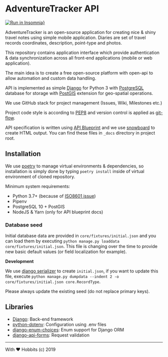 # AdventureTracker API

[![Run in Insomnia}](https://insomnia.rest/images/run.svg)](https://insomnia.rest/run/?label=AdventureTracker%20API&uri=https%3A%2F%2Fgithub.com%2FSibyx%2FAdventureTrackerApi%2Fblob%2Fmaster%2Fdocs%2Fadventure_tracker_insomnia.json)

AdventureTracker is an open-source application for creating nice & shiny travel notes using simple mobile application.
Diaries are set of travel records coordinates, description, point-type and photos.

This repository contains application interface which provide authentication & data synchronization across all front-end
applications (mobile or web application).

The main idea is to create a free open-source platform with open-api to allow automation and custom data handling.

API is implemented as simple [Django](https://www.djangoproject.com/) for Python 3 with
[PostgreSQL](https://www.postgresql.org/) database for storage with [PostGIS](https://postgis.net/) extension for
geo-spatial operations.

We use GitHub stack for project management (Issues, Wiki, Milestones etc.)

Project code style is according to [PEP8](https://www.python.org/dev/peps/pep-0008/) and version control is applied
as [git-flow](https://datasift.github.io/gitflow/IntroducingGitFlow.html).

API specification is written using [API Blueprint](https://apiblueprint.org/) and we use
[snowboard](https://github.com/bukalapak/snowboard) to create HTML output. You can find these files in `_docs`
directory in project root.

## Installation

We use [poetry](https://python-poetry.org/) to manage virtual environments & dependencies, so installation is
simply done by typing `poetry install` inside of virtual environment of cloned repository.

Minimum system requirements:

- Python 3.7+ (because of [ISO8601 issue](https://bugs.python.org/issue15873))
- Pipenv
- PostgreSQL 10 + PostGIS
- NodeJS & Yarn (only for API blueprint docs)

### Database seed

Initial database data are provided in `core/fixtures/initial.json` and you can load them by executing
`python manage.py loaddata core/fixtures/initial.json`. This file is changing over the time to provide new basic default
values (or field localization for example).

**Development**

We use [django serializer](https://docs.djangoproject.com/en/3.0/howto/initial-data/) to create `initial.json`, if you
want to update this file, execute `python manage.py dumpdata --indent 2 -o core/fixtures/initial.json core.RecordType`.

Please always update the existing seed (do not replace primary keys).

## Libraries

- [Django](https://www.djangoproject.com/): Back-end framework
- [python-dotenv](https://github.com/theskumar/python-dotenv): Configuration using .env files
- [django-enum-choices](https://github.com/HackSoftware/django-enum-choices): Enum support for Django ORM
- [django-api-forms](https://github.com/Sibyx/django_api_forms): Request validation

---
With ❤️ Hobbits (c) 2019
